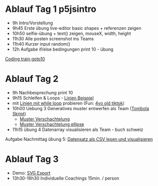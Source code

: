 # Ablauf Tag 1 p5jsintro

- 9h Intro/Vorstellung
- 9h45 Erste übung live-editor basic shapes + referenzen zeigen
- 10h50 selfie-übung + text() zeigen, mouseX, width, height
- 11h30 Alle posten screenshot ins Teams
- 11h40 Kurzer input random()
- 12h Aufgabe if/else bedingungen print 10 - übung

[Coding train goto10](https://www.youtube.com/watch?v=bEyTZ5ZZxZs) 

# Ablauf Tag 2 

- 9h Nachbesprechung print 10
- 9h15 Schleifen & Loops - [Linien Beispiel](https://editor.p5js.org/ritzdank/sketches/jGv4ZocKS)
- mit [Linien mit while loop](https://editor.p5js.org/ritzdank/sketches/v000bllSV)  probieren (Fun: [4yo old tiktok](https://www.tiktok.com/@learningwithjayden1/video/7150788403083398446?is\_copy\_url=1&is\_from\_webapp=v1))
- 10h00 Uebung 3 Generatives muster entwerfen als Team ([Tombola Skript](https://editor.p5js.org/ritzdank/sketches/ocdurQW4l))
    - [Muster Verschachtelung](https://editor.p5js.org/ritzdank/sketches/Kh5LhpIAT) 
    - [Muster Verschachtelung ellipse](https://editor.p5js.org/ritzdank/sketches/RohccFy46) 
- 11h15 übung 4 Datenarray visualisieren als Team - buch schweiz

Aufgabe Nachmittag übung 5: [Datensatz als CSV lesen und visualisieren](https://editor.p5js.org/ritzdank/sketches/gshTXPNA9)

# Ablauf Tag 3
- Demo: [SVG Export](https://editor.p5js.org/ritzdank/sketches/Qs7CHQnJV) 
- 13h30-16h30 Individuelle Coachings 15min. / person